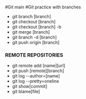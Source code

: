 #Git main
#Git practice with branches

- git branch [branch]
- git checkout [branch]
- git checkout [branch] -b
- git merge [branch]
- git branch -d [branch]
- git push origin [branch]

### REMOTE REPOSITORIES

- git remote add [name][url]
- git push [remote][branch]
- git log --author=[name]
- git log --pretty=oneline
- git show[commit]
- git blame[file]
